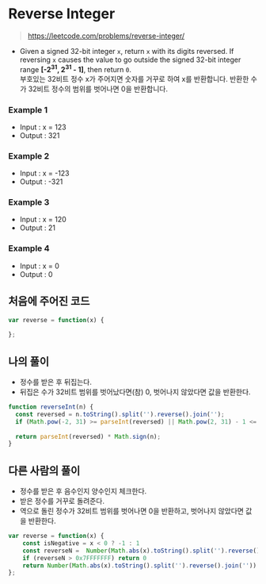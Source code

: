 # Reverse Integer

> https://leetcode.com/problems/reverse-integer/

- Given a signed 32-bit integer `x`, return `x` with its digits reversed. If reversing `x` causes the value to go outside the signed 32-bit integer range **[-2<sup>31</sup>, 2<sup>31</sup> - 1]**, then return `0`.<br>
부호있는 32비트 정수 x가 주어지면 숫자를 거꾸로 하여 x를 반환합니다. 반환한 수가 32비트 정수의 범위를 벗어나면 0을 반환합니다.

### Example 1 
- Input : x = 123
- Output : 321
  
### Example 2
- Input : x = -123
- Output : -321
  
### Example 3
- Input : x = 120
- Output : 21
  
### Example 4
- Input : x = 0
- Output : 0

## 처음에 주어진 코드
```javascript
var reverse = function(x) {
    
};
```

## 나의 풀이
- 정수를 받은 후 뒤집는다.
- 뒤집은 수가 32비트 범위를 벗어났다면(참) 0, 벗어나지 않았다면 값을 반환한다.
```javascript
function reverseInt(n) {
  const reversed = n.toString().split('').reverse().join('');
  if (Math.pow(-2, 31) >= parseInt(reversed) || Math.pow(2, 31) - 1 <= parseInt(reversed)) return 0;
  
  return parseInt(reversed) * Math.sign(n);
}
```

## 다른 사람의 풀이
- 정수를 받은 후 음수인지 양수인지 체크한다.
- 받은 정수를 거꾸로 돌려준다.
- 역으로 돌린 정수가 32비트 범위를 벗어나면 0을 반환하고, 벗어나지 않았다면 값을 반환한다.
```javascript
var reverse = function(x) {
    const isNegative = x < 0 ? -1 : 1
    const reverseN =  Number(Math.abs(x).toString().split('').reverse().join(''))
    if (reverseN > 0x7FFFFFFF) return 0
    return Number(Math.abs(x).toString().split('').reverse().join('')) * isNegative || 0
};
```
